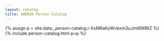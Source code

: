 ```yaml
---
layout: catalog
title: SWERIK Person Catalog
---
```

{% assign p = site.data._person-catalog.i-XxMRaKyWvbxm3uJmt8WBtZ %}
{% include person-catalog.html p=p %}

